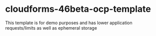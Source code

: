 # cloudforms-46beta-ocp-template
This template is for demo purposes and has lower application requests/limits as well as ephemeral storage
